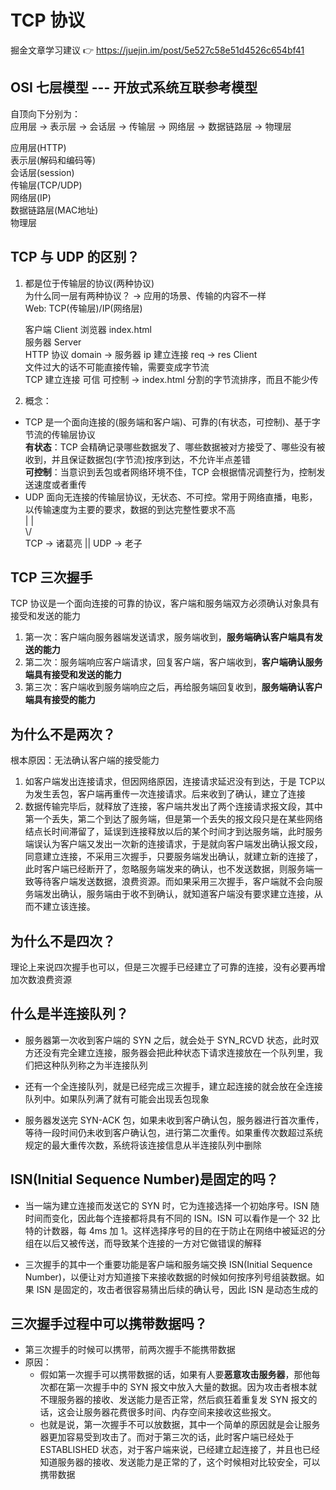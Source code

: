 # TCP 协议  
掘金文章学习建议 👉 https://juejin.im/post/5e527c58e51d4526c654bf41  

## OSI 七层模型 --- 开放式系统互联参考模型  
自顶向下分别为：  
应用层 -> 表示层 -> 会话层 -> 传输层 -> 网络层 -> 数据链路层 -> 物理层  

   应用层(HTTP)  
   表示层(解码和编码等)  
   会话层(session)  
   传输层(TCP/UDP)  
   网络层(IP)  
   数据链路层(MAC地址)  
   物理层  

## TCP 与 UDP 的区别？   
1. 都是位于传输层的协议(两种协议)  
    为什么同一层有两种协议？ -> 应用的场景、传输的内容不一样  
    Web: TCP(传输层)/IP(网络层)  

    客户端 Client 浏览器 index.html  
    服务器 Server  
    HTTP 协议 domain -> 服务器 ip 建立连接 req -> res Client  
    文件过大的话不可能直接传输，需要变成字节流  
    TCP 建立连接 可信 可控制 -> index.html 分割的字节流排序，而且不能少传  
2. 概念：  
  + TCP 是一个面向连接的(服务端和客户端)、可靠的(有状态，可控制)、基于字节流的传输层协议  
    **有状态**：TCP 会精确记录哪些数据发了、哪些数据被对方接受了、哪些没有被收到，并且保证数据包(字节流)按序到达，不允许半点差错  
    **可控制**：当意识到丢包或者网络环境不佳，TCP 会根据情况调整行为，控制发送速度或者重传  
  + UDP 面向无连接的传输层协议，无状态、不可控。常用于网络直播，电影，以传输速度为主要的要求，数据的到达完整性要求不高  
  | |  
  \\/  
  TCP -> 诸葛亮 || UDP -> 老子  

## TCP 三次握手  
TCP 协议是一个面向连接的可靠的协议，客户端和服务端双方必须确认对象具有接受和发送的能力  
1. 第一次：客户端向服务器端发送请求，服务端收到，**服务端确认客户端具有发送的能力**  
2. 第二次：服务端响应客户端请求，回复客户端，客户端收到，**客户端确认服务端具有接受和发送的能力**  
3. 第三次：客户端收到服务端响应之后，再给服务端回复收到，**服务端确认客户端具有接受的能力**  

## 为什么不是两次？  
根本原因：无法确认客户端的接受能力  

1. 如客户端发出连接请求，但因网络原因，连接请求延迟没有到达，于是 TCP以为发生丢包，客户端再重传一次连接请求。后来收到了确认，建立了连接  
2. 数据传输完毕后，就释放了连接，客户端共发出了两个连接请求报文段，其中第一个丢失，第二个到达了服务端，但是第一个丢失的报文段只是在某些网络结点长时间滞留了，延误到连接释放以后的某个时间才到达服务端，此时服务端误认为客户端又发出一次新的连接请求，于是就向客户端发出确认报文段，同意建立连接，不采用三次握手，只要服务端发出确认，就建立新的连接了，此时客户端已经断开了，忽略服务端发来的确认，也不发送数据，则服务端一致等待客户端发送数据，浪费资源。而如果采用三次握手，客户端就不会向服务端发出确认，服务端由于收不到确认，就知道客户端没有要求建立连接，从而不建立该连接。  

## 为什么不是四次？  
理论上来说四次握手也可以，但是三次握手已经建立了可靠的连接，没有必要再增加次数浪费资源  

## 什么是半连接队列？  
- 服务器第一次收到客户端的 SYN 之后，就会处于 SYN_RCVD 状态，此时双方还没有完全建立连接，服务器会把此种状态下请求连接放在一个队列里，我们把这种队列称之为半连接队列  

- 还有一个全连接队列，就是已经完成三次握手，建立起连接的就会放在全连接队列中。如果队列满了就有可能会出现丢包现象  

- 服务器发送完 SYN-ACK 包，如果未收到客户确认包，服务器进行首次重传，等待一段时间仍未收到客户确认包，进行第二次重传。如果重传次数超过系统规定的最大重传次数，系统将该连接信息从半连接队列中删除  

## ISN(Initial Sequence Number)是固定的吗？  
- 当一端为建立连接而发送它的 SYN 时，它为连接选择一个初始序号。ISN 随时间而变化，因此每个连接都将具有不同的 ISN。ISN 可以看作是一个 32 比特的计数器，每 4ms 加 1。这样选择序号的目的在于防止在网络中被延迟的分组在以后又被传送，而导致某个连接的一方对它做错误的解释  

- 三次握手的其中一个重要功能是客户端和服务端交换 ISN(Initial Sequence Number)，以便让对方知道接下来接收数据的时候如何按序列号组装数据。如果 ISN 是固定的，攻击者很容易猜出后续的确认号，因此 ISN 是动态生成的  

## 三次握手过程中可以携带数据吗？  
- 第三次握手的时候可以携带，前两次握手不能携带数据  
- 原因：  
  + 假如第一次握手可以携带数据的话，如果有人要**恶意攻击服务器**，那他每次都在第一次握手中的 SYN 报文中放入大量的数据。因为攻击者根本就不理服务器的接收、发送能力是否正常，然后疯狂着重复发 SYN 报文的话，这会让服务器花费很多时间、内存空间来接收这些报文。  
  + 也就是说，第一次握手不可以放数据，其中一个简单的原因就是会让服务器更加容易受到攻击了。而对于第三次的话，此时客户端已经处于 ESTABLISHED 状态，对于客户端来说，已经建立起连接了，并且也已经知道服务器的接收、发送能力是正常的了，这个时候相对比较安全，可以携带数据  